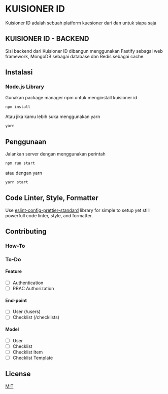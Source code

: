 # KUISIONER ID

Kuisioner ID adalah sebuah platform kuesioner dari dan untuk siapa saja

## KUISIONER ID - BACKEND

Sisi backend dari Kuisioner ID dibangun menggunakan Fastify sebagai web framework, MongoDB sebagai database dan Redis sebagai cache.

## Instalasi

### Node.js Library

Gunakan package manager npm untuk menginstall kuisioner id

```bash
npm install
```

Atau jika kamu lebih suka menggunakan yarn

```bash
yarn
```

## Penggunaan

Jalankan server dengan menggunakan perintah

```bash
npm run start
```

atau dengan yarn

```bash
yarn start
```

## Code Linter, Style, Formatter

Use [eslint-config-prettier-standard](https://github.com/npetruzzelli/eslint-config-prettier-standard) library for simple to setup yet still powerfull code linter, style, and formatter.

## Contributing

### How-To

### To-Do

#### Feature

- [ ] Authentication
- [ ] RBAC Authorization

#### End-point

- [ ] User (/users)
- [ ] Checklist (/checklists)

#### Model

- [ ] User
- [ ] Checklist
- [ ] Checklist Item
- [ ] Checklist Template

## License

[MIT](https://github.com/nnfans/kuisionerid_backend/blob/master/LICENSE)
